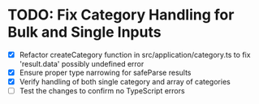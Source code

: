 # TODO: Fix Category Handling for Bulk and Single Inputs

- [x] Refactor createCategory function in src/application/category.ts to fix 'result.data' possibly undefined error
- [x] Ensure proper type narrowing for safeParse results
- [x] Verify handling of both single category and array of categories
- [ ] Test the changes to confirm no TypeScript errors
